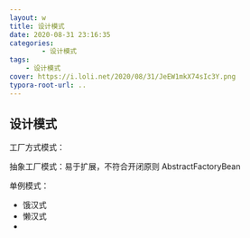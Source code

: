 ```yaml
---
layout: w
title: 设计模式
date: 2020-08-31 23:16:35
categories: 
		- 设计模式
tags: 
	- 设计模式
cover: https://i.loli.net/2020/08/31/JeEW1mkX74sIc3Y.png
typora-root-url: ..
---
```


## 设计模式

工厂方式模式：

抽象工厂模式：易于扩展，不符合开闭原则 AbstractFactoryBean

单例模式：

- 饿汉式
- 懒汉式
- 